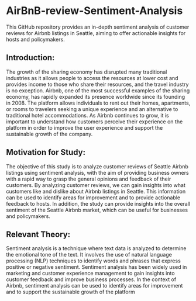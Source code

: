 # AirBnB-review-Sentiment-Analysis
This GitHub repository provides an in-depth sentiment analysis of customer reviews for Airbnb listings in Seattle, aiming to offer actionable insights for hosts and policymakers.

## Introduction:
The growth of the sharing economy has disrupted many traditional industries as it
allows people to access the resources at lower cost and provides income to those who
share their resources, and the travel industry is no exception. Airbnb, one of the most
successful examples of the sharing economy, has rapidly expanded its presence
worldwide since its founding in 2008. The platform allows individuals to rent out their
homes, apartments, or rooms to travelers seeking a unique experience and an
alternative to traditional hotel accommodations. As Airbnb continues to grow, it is
important to understand how customers perceive their experience on the platform in
order to improve the user experience and support the sustainable growth of the
company.

## Motivation for Study:
The objective of this study is to analyze customer reviews of Seattle Airbnb
listings using sentiment analysis, with the aim of providing business owners with
a rapid way to grasp the general opinions and feedback of their customers. By
analyzing customer reviews, we can gain insights into what customers like and
dislike about Airbnb listings in Seattle. This information can be used to identify
areas for improvement and to provide actionable feedback to hosts. In addition,
the study can provide insights into the overall sentiment of the Seattle Airbnb
market, which can be useful for businesses and policymakers.

## Relevant Theory:
Sentiment analysis is a technique where text data is analyzed to determine the
emotional tone of the text. It involves the use of natural language processing
(NLP) techniques to identify words and phrases that express positive or negative
sentiment. Sentiment analysis has been widely used in marketing and customer
experience management to gain insights into customer feedback and improve
business processes. In the context of Airbnb, sentiment analysis can be used to
identify areas for improvement and to support the sustainable growth of the
platform

